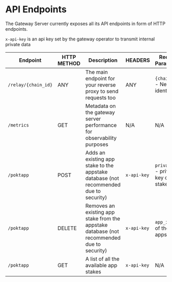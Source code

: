 # API Endpoints

The Gateway Server currently exposes all its API endpoints in form of HTTP endpoints.

`x-api-key` is an api key set by the gateway operator to transmit internal private data

| Endpoint            | HTTP METHOD | Description                                                                                | HEADERS     | Request Parameters                       |
| ------------------- | ----------- | ------------------------------------------------------------------------------------------ | ----------- | ---------------------------------------- |
| `/relay/{chain_id}` | ANY         | The main endpoint for your reverse proxy to send requests too                              | ANY         | `{chain_id}` - Network identifier        |
| `/metrics`          | GET         | Metadata on the gateway server performance for observability purposes                      | N/A         | N/A                                      |
| `/poktapp`          | POST        | Adds an existing app stake to the appstake database (not recommended due to security)      | `x-api-key` | `private_key` - private key of app stake |
| `/poktapp`          | DELETE      | Removes an existing app stake from the appstake database (not recommended due to security) | `x-api-key` | `app_id` - id of the appstake            |
| `/poktapp`          | GET         | A list of all the available app stakes                                                     | `x-api-key` | N/A                                      |

